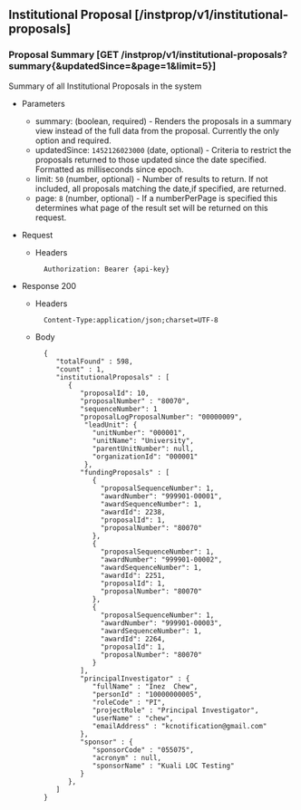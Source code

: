 ## Institutional Proposal [/instprop/v1/institutional-proposals]

### Proposal Summary [GET /instprop/v1/institutional-proposals?summary{&updatedSince=&page=1&limit=5}]

Summary of all Institutional Proposals in the system

+ Parameters
	+ summary: (boolean, required) - Renders the proposals in a summary view instead of the full data from the proposal. Currently the only option and required.
	+ updatedSince: `1452126023000` (date, optional) - Criteria to restrict the proposals returned to those updated since the date specified. Formatted as milliseconds since epoch.
	+ limit: `50` (number, optional) - Number of results to return. If not included, all proposals matching the date,if specified, are returned.
	+ page: `8` (number, optional) - If a numberPerPage is specified this determines what page of the result set will be returned on this request.

+ Request
    + Headers

            Authorization: Bearer {api-key}        

+ Response 200
    + Headers

            Content-Type:application/json;charset=UTF-8

    + Body

			{
			   "totalFound" : 598,
			   "count" : 1,
			   "institutionalProposals" : [
			      {
			      	 "proposalId": 10,
			         "proposalNumber" : "80070",
			         "sequenceNumber": 1
			         "proposalLogProposalNumber": "00000009",
				      "leadUnit": {
				        "unitNumber": "000001",
				        "unitName": "University",
				        "parentUnitNumber": null,
				        "organizationId": "000001"
				      },
			         "fundingProposals" : [
				        {
				          "proposalSequenceNumber": 1,
				          "awardNumber": "999901-00001",
				          "awardSequenceNumber": 1,
				          "awardId": 2238,
				          "proposalId": 1,
				          "proposalNumber": "80070"
				        },
				        {
				          "proposalSequenceNumber": 1,
				          "awardNumber": "999901-00002",
				          "awardSequenceNumber": 1,
				          "awardId": 2251,
				          "proposalId": 1,
				          "proposalNumber": "80070"
				        },
				        {
				          "proposalSequenceNumber": 1,
				          "awardNumber": "999901-00003",
				          "awardSequenceNumber": 1,
				          "awardId": 2264,
				          "proposalId": 1,
				          "proposalNumber": "80070"
				        }
			         ],
			         "principalInvestigator" : {
			            "fullName" : "Inez  Chew",
			            "personId" : "10000000005",
			            "roleCode" : "PI",
			            "projectRole" : "Principal Investigator",
			            "userName" : "chew",
			            "emailAddress" : "kcnotification@gmail.com"
			         },
			         "sponsor" : {
			            "sponsorCode" : "055075",
			            "acronym" : null,
			            "sponsorName" : "Kuali LOC Testing"
			         }
			      },
			   ]
			}
            
            

